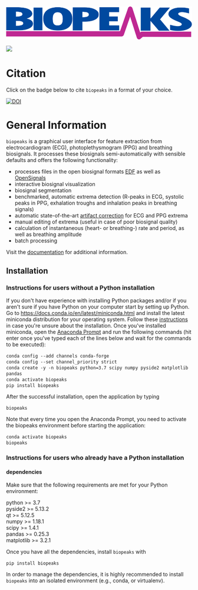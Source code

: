 ![logo](docs/images/logo.png)

![](https://github.com/JanCBrammer/biopeaks/workflows/build/badge.svg?branch=dev)

# Citation
Click on the badge below to cite `biopeaks` in a format of your choice.

[![DOI](https://www.zenodo.org/badge/172897525.svg)](https://www.zenodo.org/badge/latestdoi/172897525)


# General Information

`biopeaks` is a graphical user interface for feature extraction from electrocardiogram (ECG), photoplethysmogram (PPG) and breathing biosignals.
It processes these biosignals semi-automatically with sensible defaults and offers the following functionality:

* processes files in the open biosignal formats [EDF](https://en.wikipedia.org/wiki/European_Data_Format)
as well as [OpenSignals](https://bitalino.com/en/software)
* interactive biosignal visualization
* biosignal segmentation
* benchmarked, automatic extrema detection (R-peaks in ECG, systolic peaks in PPG, exhalation troughs and inhalation
peaks in breathing signals)
* automatic state-of-the-art [artifact correction](https://www.tandfonline.com/doi/full/10.1080/03091902.2019.1640306)
 for ECG and PPG extrema
* manual editing of extrema (useful in case of poor biosignal quality)
* calculation of instantaneous (heart- or breathing-) rate and period, as well as
breathing amplitude
* batch processing

Visit the [documentation](https://jancbrammer.github.io/biopeaks/) for additional information.


## Installation

### Instructions for users without a Python installation
If you don't have experience with installing Python packages and/or if you
aren't sure if you have Python on your computer start by setting up Python.
Go to https://docs.conda.io/en/latest/miniconda.html and install the latest 
miniconda distribution for your operating system.
Follow these [instructions](https://conda.io/projects/conda/en/latest/user-guide/install/index.html)
in case you're unsure about the installation. Once you've installed miniconda, open the
[Anaconda Prompt](https://docs.anaconda.com/anaconda/user-guide/getting-started/)
and run the following commands (hit enter once you've typed each of the lines below and wait for 
the commands to be executed):

```
conda config --add channels conda-forge
conda config --set channel_priority strict 
conda create -y -n biopeaks python=3.7 scipy numpy pyside2 matplotlib pandas
conda activate biopeaks
pip install biopeaks
```

After the successful installation, open the application by typing
```
biopeaks
```
Note that every time you open the Anaconda Prompt, you need to activate the
biopeaks environment before starting the application:
```
conda activate biopeaks
biopeaks
```

### Instructions for users who already have a Python installation

#### dependencies
Make sure that the following requirements are met for your Python environment:

python >= 3.7\
pyside2 >= 5.13.2\
qt >= 5.12.5\
numpy >= 1.18.1\
scipy >= 1.4.1\
pandas >= 0.25.3\
matplotlib >= 3.2.1

Once you have all the dependencies, install `biopeaks` with

```
pip install biopeaks
```

In order to manage the dependencies, it is highly recommended to install
`biopeaks` into an isolated environment (e.g., conda, or virtualenv).